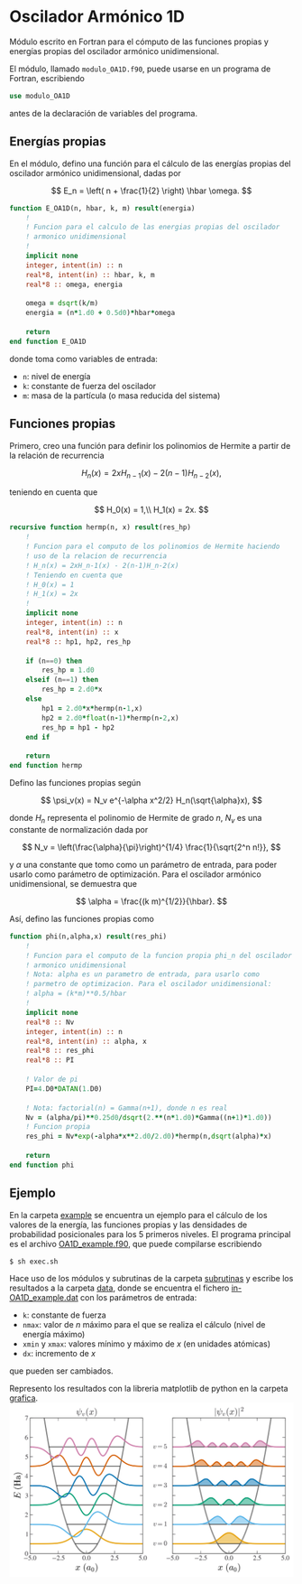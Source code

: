 # Oscilador Armónico 1D

Módulo escrito en Fortran para el cómputo de las funciones propias y energías propias del oscilador armónico unidimensional.

El módulo, llamado `modulo_OA1D.f90`, puede usarse en un programa de Fortran, escribiendo
```fortran
use modulo_OA1D
```
antes de la declaración de variables del programa.

## Energías propias ##

En el módulo, defino una función para el cálculo de las energías propias del
oscilador armónico unidimensional, dadas por

$$
    E_n = \left( n + \frac{1}{2} \right) \hbar \omega.
$$

```fortran
function E_OA1D(n, hbar, k, m) result(energia)
    !
    ! Funcion para el calculo de las energias propias del oscilador
    ! armonico unidimensional
    !
    implicit none
    integer, intent(in) :: n
    real*8, intent(in) :: hbar, k, m
    real*8 :: omega, energia

    omega = dsqrt(k/m)
    energia = (n*1.d0 + 0.5d0)*hbar*omega

    return
end function E_OA1D
```
donde toma como variables de entrada:
- `n`: nivel de energía
- `k`: constante de fuerza del oscilador
- `m`: masa de la partícula (o masa reducida del sistema)

## Funciones propias ##

Primero, creo una función para definir los polinomios de Hermite a partir de la
relación de recurrencia

$$
    H_n(x) = 2xH_{n-1}(x) - 2(n-1)H_{n-2}(x),
$$

teniendo en cuenta que

$$
H_0(x) = 1,\\
H_1(x) = 2x.
$$

```fortran
recursive function hermp(n, x) result(res_hp)
    !
    ! Funcion para el computo de los polinomios de Hermite haciendo
    ! uso de la relacion de recurrencia
    ! H_n(x) = 2xH_n-1(x) - 2(n-1)H_n-2(x)
    ! Teniendo en cuenta que
    ! H_0(x) = 1
    ! H_1(x) = 2x
    !
    implicit none
    integer, intent(in) :: n
    real*8, intent(in) :: x
    real*8 :: hp1, hp2, res_hp

    if (n==0) then
        res_hp = 1.d0
    elseif (n==1) then
        res_hp = 2.d0*x
    else
        hp1 = 2.d0*x*hermp(n-1,x)
        hp2 = 2.d0*float(n-1)*hermp(n-2,x)
        res_hp = hp1 - hp2
    end if

    return
end function hermp
```

Defino las funciones propias según

$$
    \psi_v(x) = N_v e^{-\alpha x^2/2} H_n(\sqrt{\alpha}x),
$$

donde $H_n$ representa el polinomio de Hermite de grado $n$, $N_v$ es una constante de normalización dada por

$$
    N_v = \left(\frac{\alpha}{\pi}\right)^{1/4} \frac{1}{\sqrt{2^n n!}},
$$

y $\alpha$ una constante que tomo como un parámetro de entrada, para poder usarlo como
parámetro de optimización. Para el oscilador armónico unidimensional, se
demuestra que

$$
    \alpha = \frac{(k m)^{1/2}}{\hbar}.
$$

Así, defino las funciones propias como
```fortran
function phi(n,alpha,x) result(res_phi)
    !
    ! Funcion para el computo de la funcion propia phi_n del oscilador
    ! armonico unidimensional
    ! Nota: alpha es un parametro de entrada, para usarlo como
    ! parmetro de optimizacion. Para el oscilador unidimensional:
    ! alpha = (k*m)**0.5/hbar
    !
    implicit none
    real*8 :: Nv
    integer, intent(in) :: n
    real*8, intent(in) :: alpha, x
    real*8 :: res_phi
    real*8 :: PI

    ! Valor de pi
    PI=4.D0*DATAN(1.D0)

    ! Nota: factorial(n) = Gamma(n+1), donde n es real
    Nv = (alpha/pi)**0.25d0/dsqrt(2.**(n*1.d0)*Gamma((n+1)*1.d0))
    ! Funcion propia
    res_phi = Nv*exp(-alpha*x**2.d0/2.d0)*hermp(n,dsqrt(alpha)*x)

    return
end function phi
```

## Ejemplo ##

En la carpeta [example](https://github.com/jaqg/Oscilador-Armonico-1D/tree/main/example) se encuentra un ejemplo para el cálculo de los valores de la energía, las funciones propias y las densidades de probabilidad posicionales para los 5 primeros niveles. El programa principal es el archivo [OA1D_example.f90](https://github.com/jaqg/Oscilador-Armonico-1D/blob/main/example/OA1D_example.f90), que puede compilarse escribiendo
```shell
$ sh exec.sh
```
Hace uso de los módulos y subrutinas de la carpeta [subrutinas](https://github.com/jaqg/Oscilador-Armonico-1D/tree/main/example/subrutinas) y escribe los resultados a la carpeta [data](https://github.com/jaqg/Oscilador-Armonico-1D/tree/main/example/data), donde se encuentra el fichero [in-OA1D_example.dat](https://github.com/jaqg/Oscilador-Armonico-1D/blob/main/example/data/in-OA1D_example.dat) con los parámetros de entrada:
- `k`: constante de fuerza
- `nmax`: valor de $n$ máximo para el que se realiza el cálculo (nivel de
    energía máximo)
- `xmin` y `xmax`: valores mínimo y máximo de $x$ (en unidades atómicas)
- `dx`: incremento de $x$

que pueden ser cambiados.

Represento los resultados con la libreria matplotlib de python en la carpeta
[grafica](https://github.com/jaqg/Oscilador-Armonico-1D/tree/main/example/grafica).
![Funciones y densidades](https://github.com/jaqg/Oscilador-Armonico-1D/blob/main/example/grafica/funciones_densidades_subplot.png)

